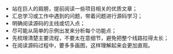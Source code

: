 <!--
 * @Author: zhangyu
 * @Email: zhangdulin@outlook.com
 * @Date: 2021-09-08 10:01:44
 * @LastEditors: zhangyu
 * @LastEditTime: 2021-09-08 10:03:35
 * @Description:源码
-->

- 站在巨人的肩膀，提前阅读一些项目相关的优质文章；
- 汇总学习或工作中遇到的问题，带着问题进行源码学习；
- 明确阅读源码的主线或切入点；
- 尽可能从简单的示例出发来分析每个功能点；
- 先梳理清楚主要流程，不要太在意细节，避免把整个线路拉得太长；
- 在阅读源码过程中，要多多画图，这样理解起来会更加直观。
